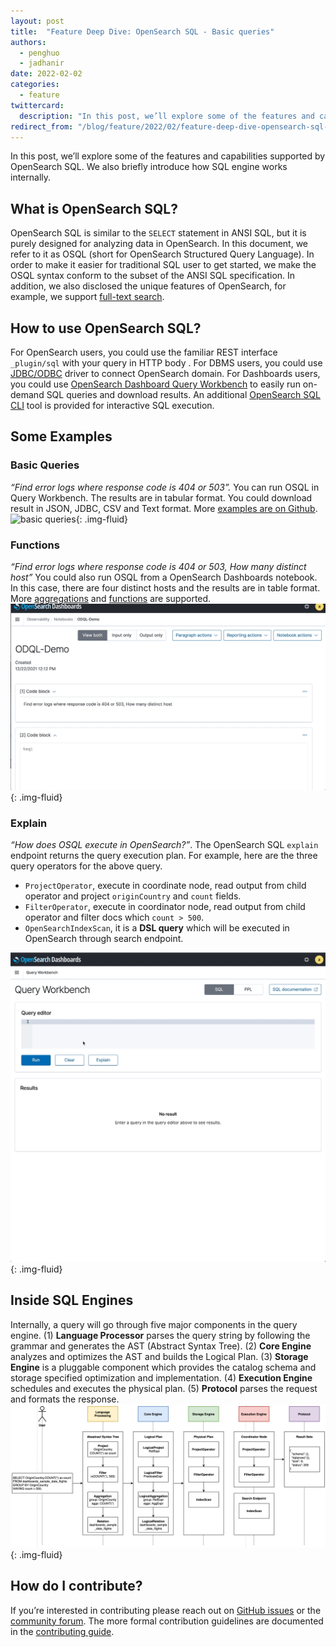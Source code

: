 ```yaml
---
layout: post
title:  "Feature Deep Dive: OpenSearch SQL - Basic queries"
authors: 
  - penghuo
  - jadhanir
date: 2022-02-02
categories: 
  - feature
twittercard:
  description: "In this post, we’ll explore some of the features and capabilities supported by OpenSearch SQL. We also briefly introduce how SQL engine works internally."
redirect_from: "/blog/feature/2022/02/feature-deep-dive-opensearch-sql-basic-queries/"
---
```


In this post, we’ll explore some of the features and capabilities supported by OpenSearch SQL. We also briefly introduce how SQL engine works internally.

## What is OpenSearch SQL?

OpenSearch SQL is similar to the `SELECT` statement in ANSI SQL, but it is purely designed for analyzing data in OpenSearch. In this document, we refer to it as OSQL (short for OpenSearch Structured Query Language). In order to make it easier for traditional SQL user to get started, we make the OSQL syntax conform to the subset of the ANSI SQL specification. In addition, we also disclosed the unique features of OpenSearch, for example, we support [full-text search](https://github.com/opensearch-project/sql/blob/main/docs/user/dql/functions.rst#match).

## How to use OpenSearch SQL?

For OpenSearch users, you could use the familiar REST interface `_plugin/sql` with your query in HTTP body . 
For DBMS users, you could use [JDBC/ODBC](https://opensearch.org/downloads.html#drivers) driver to connect OpenSearch domain.
For Dashboards users, you could use [OpenSearch Dashboard Query Workbench](https://opensearch.org/docs/latest/search-plugins/sql/workbench/) to easily run on-demand SQL queries and download results.
An additional [OpenSearch SQL CLI](https://pypi.org/project/opensearchsql/) tool is provided for interactive SQL execution.

## Some Examples

### Basic Queries

*“Find error logs where response code is 404 or 503”.* 
You can run OSQL in Query Workbench. The results are in tabular format. You could download result in JSON, JDBC, CSV and Text format. More [examples are on Github](https://github.com/opensearch-project/sql/blob/main/docs/user/interfaces/protocol.rst).
![basic queries](/assets/media/blog-images/2022-02-02-opensearch-sql-basic-queries/basic_queries.gif){: .img-fluid}
### Functions

*“Find error logs where response code is 404 or 503, How many distinct host”* 
You could also run OSQL from a OpenSearch Dashboards notebook. In this case, there are four distinct hosts and the results are in table format. More [aggregations](https://github.com/opensearch-project/sql/blob/main/docs/user/dql/aggregations.rst) and [functions](https://github.com/opensearch-project/sql/blob/main/docs/user/dql/functions.rst) are supported.
![functions](/assets/media/blog-images/2022-02-02-opensearch-sql-basic-queries/functions.gif){: .img-fluid}
### Explain

*“How does OSQL execute in OpenSearch?”*. The OpenSearch SQL `explain` endpoint returns the query execution plan. For example, here are the three query operators for the above query.

* `ProjectOperator`, execute in coordinate node, read output from child operator and project `originCountry` and `count` fields.
* `FilterOperator`, execute in coordinator node, read output from child operator and filter docs which `count > 500`.
* `OpenSearchIndexScan`, it is a **DSL query** which will be executed in OpenSearch through search endpoint.

![explain](/assets/media/blog-images/2022-02-02-opensearch-sql-basic-queries/explain.gif){: .img-fluid}
## Inside SQL Engines

Internally, a query will go through five major components in the query engine. (1) **Language Processor** parses the query string by following the grammar and generates the AST (Abstract Syntax Tree). (2) **Core Engine** analyzes and optimizes the AST and builds the Logical Plan. (3) **Storage Engine** is a pluggable component which provides the catalog schema and storage specified optimization and implementation. (4) **Execution Engine** schedules and executes the physical plan. (5) **Protocol** parses the request and formats the response. 
![architecture](/assets/media/blog-images/2022-02-02-opensearch-sql-basic-queries/architecture.png){: .img-fluid}
## How do I contribute?

If you’re interested in contributing please reach out on [GitHub issues](https://github.com/opensearch-project/sql/issues) or the [community forum](https://discuss.opendistrocommunity.dev/). The more formal contribution guidelines are documented in the [contributing guide](https://github.com/opensearch-project/sql/blob/main/CONTRIBUTING.md).
